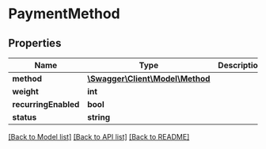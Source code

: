 # PaymentMethod

## Properties
Name | Type | Description | Notes
------------ | ------------- | ------------- | -------------
**method** | [**\Swagger\Client\Model\Method**](Method.md) |  | [optional] 
**weight** | **int** |  | [optional] 
**recurringEnabled** | **bool** |  | [optional] 
**status** | **string** |  | [optional] 

[[Back to Model list]](../README.md#documentation-for-models) [[Back to API list]](../README.md#documentation-for-api-endpoints) [[Back to README]](../README.md)


